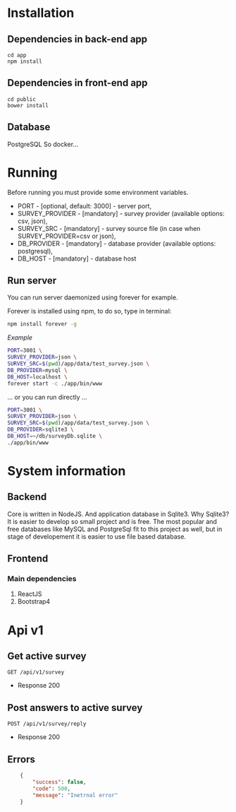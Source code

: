 # Installation

## Dependencies in back-end app
```
cd app
npm install
```

## Dependencies in front-end app
```
cd public
bower install
```

## Database

PostgreSQL
So docker...

# Running

Before running you must provide some environment variables.

- PORT - [optional, default: 3000] - server port,
- SURVEY_PROVIDER - [mandatory] - survey provider (available options: csv, json),
- SURVEY_SRC - [mandatory] - survey source file (in case when SURVEY_PROVIDER=csv or json),
- DB_PROVIDER - [mandatory] - database provider (available options: postgresql),
- DB_HOST - [mandatory] - database host

## Run server

You can run server daemonized using forever for example.

Forever is installed using npm, to do so, type in terminal:

```bash
npm install forever -g
```

*Example*

```bash
PORT=3001 \
SURVEY_PROVIDER=json \
SURVEY_SRC=$(pwd)/app/data/test_survey.json \
DB_PROVIDER=mysql \
DB_HOST=localhost \
forever start -c ./app/bin/www
```

... or you can run directly ...

```bash
PORT=3001 \
SURVEY_PROVIDER=json \
SURVEY_SRC=$(pwd)/app/data/test_survey.json \
DB_PROVIDER=sqlite3 \
DB_HOST=~/db/surveyDb.sqlite \
./app/bin/www
```

# System information

## Backend

Core is written in NodeJS. And application database in Sqlite3.
Why Sqlite3?
It is easier to develop so small project and is free. The most popular and free databases like MySQL and PostgreSql fit to this project as well, but in stage of developement it is easier to use file based database.

## Frontend

### Main dependencies

1. ReactJS
2. Bootstrap4

# Api v1

## Get active survey
    GET /api/v1/survey

 + Response 200

## Post answers to active survey
    POST /api/v1/survey/reply

 + Response 200


## Errors

```json
    {
        "success": false,
        "code": 500,
        "message": "Inetrnal error"
    }
```

